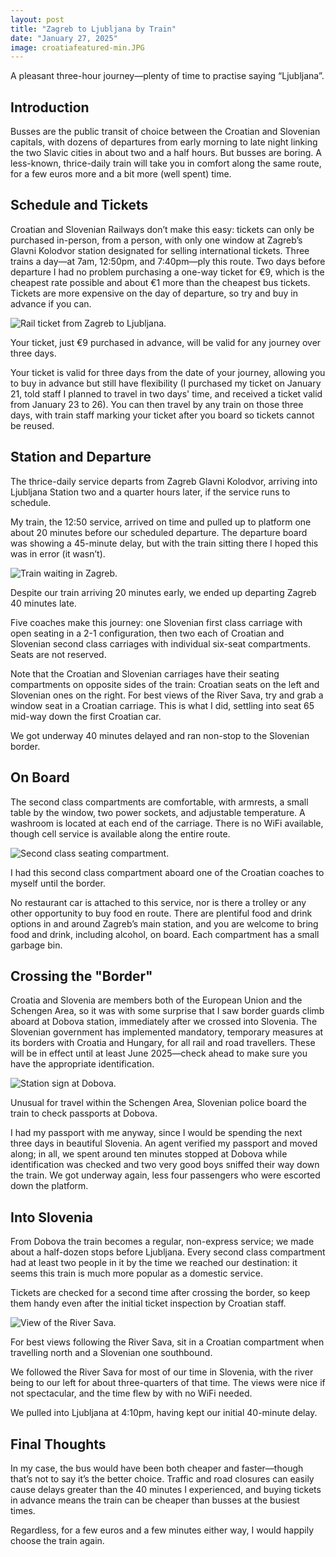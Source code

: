 ```yaml
--- 
layout: post
title: "Zagreb to Ljubljana by Train"
date: "January 27, 2025"
image: croatiafeatured-min.JPG
---
```


<p class="intro"><span class="dropcap">A</span> pleasant three-hour journey—plenty of time to practise saying “Ljubljana”.</p>

## Introduction

Busses are the public transit of choice between the Croatian and Slovenian capitals, with dozens of departures from early morning to late night linking the two Slavic cities in about two and a half hours.  But busses are boring.  A less-known, thrice-daily train will take you in comfort along the same route, for a few euros more and a bit more (well spent) time.

## Schedule and Tickets

Croatian and Slovenian Railways don’t make this easy: tickets can only be purchased in-person, from a person, with only one window at Zagreb’s Glavni Kolodvor station designated for selling international tickets.  Three trains a day—at 7am, 12:50pm, and 7:40pm—ply this route.  Two days before departure I had no problem purchasing a one-way ticket for €9, which is the cheapest rate possible and about €1 more than the cheapest bus tickets.  Tickets are more expensive on the day of departure, so try and buy in advance if you can.
<div class="centered-block">
  <img src="/assets/img/croatia1-min.jpg" alt="Rail ticket from Zagreb to Ljubljana.">
  <p>Your ticket, just €9 purchased in advance, will be valid for any journey over three days.</p>
</div>
Your ticket is valid for three days from the date of your journey, allowing you to buy in advance but still have flexibility (I purchased my ticket on January 21, told staff I planned to travel in two days' time, and received a ticket valid from January 23 to 26).  You can then travel by any train on those three days, with train staff marking your ticket after you board so tickets cannot be reused.

## Station and Departure

The thrice-daily service departs from Zagreb Glavni Kolodvor, arriving into Ljubljana Station two and a quarter hours later, if the service runs to schedule.

My train, the 12:50 service, arrived on time and pulled up to platform one about 20 minutes before our scheduled departure.  The departure board was showing a 45-minute delay, but with the train sitting there I hoped this was in error (it wasn’t).
<div class="centered-block">
  <img src="/assets/img/croatia2-min.JPG" alt="Train waiting in Zagreb.">
  <p>Despite our train arriving 20 minutes early, we ended up departing Zagreb 40 minutes late.</p>
</div>
Five coaches make this journey: one Slovenian first class carriage with open seating in a 2-1 configuration, then two each of Croatian and Slovenian second class carriages with individual six-seat compartments.  Seats are not reserved.

Note that the Croatian and Slovenian carriages have their seating compartments on opposite sides of the train: Croatian seats on the left and Slovenian ones on the right.  For best views of the River Sava, try and grab a window seat in a Croatian carriage.  This is what I did, settling into seat 65 mid-way down the first Croatian car.

We got underway 40 minutes delayed and ran non-stop to the Slovenian border.

## On Board

The second class compartments are comfortable, with armrests, a small table by the window, two power sockets, and adjustable temperature.  A washroom is located at each end of the carriage.  There is no WiFi available, though cell service is available along the entire route.
<div class="centered-block">
  <img src="/assets/img/croatia3-min.JPG" alt="Second class seating compartment.">
  <p>I had this second class compartment aboard one of the Croatian coaches to myself until the border.</p>
</div>
No restaurant car is attached to this service, nor is there a trolley or any other opportunity to buy food en route.  There are plentiful food and drink options in and around Zagreb’s main station, and you are welcome to bring food and drink, including alcohol, on board.  Each compartment has a small garbage bin.

## Crossing the "Border"

Croatia and Slovenia are members both of the European Union and the Schengen Area, so it was with some surprise that I saw border guards climb aboard at Dobova station, immediately after we crossed into Slovenia.  The Slovenian government has implemented mandatory, temporary measures at its borders with Croatia and Hungary, for all rail and road travellers.  These will be in effect until at least June 2025—check ahead to make sure you have the appropriate identification.
<div class="centered-block">
  <img src="/assets/img/croatia4-min.JPG" alt="Station sign at Dobova.">
  <p>Unusual for travel within the Schengen Area, Slovenian police board the train to check passports at Dobova.</p>
</div>
I had my passport with me anyway, since I would be spending the next three days in beautiful Slovenia.  An agent verified my passport and moved along; in all, we spent around ten minutes stopped at Dobova while identification was checked and two very good boys sniffed their way down the train.  We got underway again, less four passengers who were escorted down the platform.

## Into Slovenia

From Dobova the train becomes a regular, non-express service; we made about a half-dozen stops before Ljubljana.  Every second class compartment had at least two people in it by the time we reached our destination: it seems this train is much more popular as a domestic service.

Tickets are checked for a second time after crossing the border, so keep them handy even after the initial ticket inspection by Croatian staff.
<div class="centered-block">
  <img src="/assets/img/croatia5-min.JPG" alt="View of the River Sava.">
  <p>For best views following the River Sava, sit in a Croatian compartment when travelling north and a Slovenian one southbound.</p>
</div>
We followed the River Sava for most of our time in Slovenia, with the river being to our left for about three-quarters of that time.  The views were nice if not spectacular, and the time flew by with no WiFi needed.

We pulled into Ljubljana at 4:10pm, having kept our initial 40-minute delay.

## Final Thoughts

In my case, the bus would have been both cheaper and faster—though that’s not to say it’s the better choice.  Traffic and road closures can easily cause delays greater than the 40 minutes I experienced, and buying tickets in advance means the train can be cheaper than busses at the busiest times.

Regardless, for a few euros and a few minutes either way, I would happily choose the train again.
